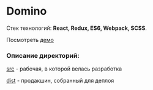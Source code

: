 # Domino

Стек технологий: **React, Redux, ES6, Webpack, SCSS**.

Посмотреть [демо](https://dimakrsna.github.io/domino/dist/index.html)

### Описание директорий:
[src](https://github.com/dimakrsna/domino/tree/master/src) - рабочая, в которой велась разработка

[dist](https://github.com/dimakrsna/domino/tree/master/dist) - продакшин, собранный для деплоя

